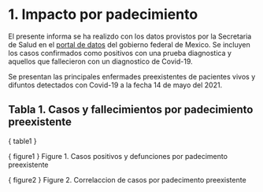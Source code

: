 # 1. Impacto por padecimiento

El presente informa se ha realizdo con los datos provistos por la Secretaria de Salud en el [portal de datos](https://datos.gob.mx/busca/dataset/informacion-referente-a-casos-covid-19-en-mexico) del gobierno federal de Mexico. Se incluyen los casos confirmados como positivos con una prueba diagnostica y aquellos que fallecieron con un diagnostico de Covid-19. 

Se presentan las principales enfermades preexistentes de pacientes vivos y difuntos detectados con Covid-19 a la fecha 14 de mayo del 2021.


## **Tabla 1.** Casos y fallecimientos por padecimiento preexistente 

{ table1 }

<div style='page-break-after: always;'></div>

{ figure1 } Figure 1. Casos positivos y defunciones por padecimento preexistente

<div style='page-break-after: always;'></div>

{ figure2 } Figure 2. Correlaccion de casos por padecimento preexistente
